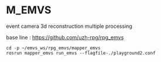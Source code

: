 # M_EMVS
event camera 3d reconstruction multiple processing

base line : https://github.com/uzh-rpg/rpg_emvs

    cd -p ~/emvs_ws/rpg_emvs/mapper_emvs
    rosrun mapper_emvs run_emvs --flagfile-./playground2.conf
